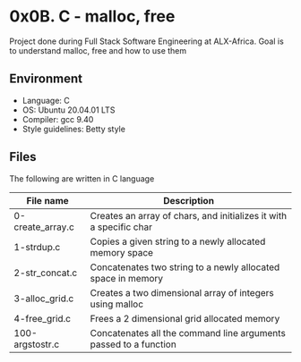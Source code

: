 # 0x0B. C - malloc, free
Project done during Full Stack Software Engineering at ALX-Africa. Goal is to understand malloc, free and how to use them

## Environment
* Language: C
* OS: Ubuntu 20.04.01 LTS
* Compiler: gcc 9.40
* Style guidelines: Betty style

## Files
The following are written in C language

File name | Description
 --- | ---
0-create_array.c | Creates an array of chars, and initializes it with a specific char
1-strdup.c | Copies a given string to a newly allocated memory space
2-str_concat.c | Concatenates two string to a newly allocated space in memory
3-alloc_grid.c | Creates a two dimensional array of integers using malloc
4-free_grid.c | Frees a 2 dimensional grid allocated memory
100-argstostr.c | Concatenates all the command line arguments passed to a function
